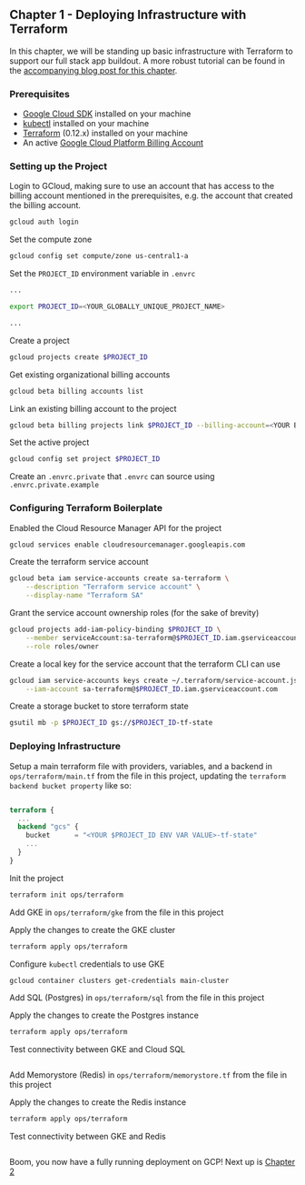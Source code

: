 ## Chapter 1 - Deploying Infrastructure with Terraform

In this chapter, we will be standing up basic infrastructure with Terraform to support our full stack app buildout.  A more robust tutorial can be found in the [accompanying blog post for this chapter]().


### Prerequisites
- [Google Cloud SDK](https://cloud.google.com/sdk) installed on your machine
- [kubectl](https://kubernetes.io/docs/tasks/tools/install-kubectl/) installed on your machine
- [Terraform](https://learn.hashicorp.com/terraform/getting-started/install.html) (0.12.x) installed on your machine
- An active [Google Cloud Platform Billing Account](https://cloud.google.com/billing/docs/how-to/manage-billing-account)

### Setting up the Project

Login to GCloud, making sure to use an account that has access to the billing account mentioned in the prerequisites, e.g. the account that created the billing account.
```bash
gcloud auth login
```

Set the compute zone
```bash
gcloud config set compute/zone us-central1-a
```

Set the `PROJECT_ID` environment variable in `.envrc`
```bash
...

export PROJECT_ID=<YOUR_GLOBALLY_UNIQUE_PROJECT_NAME>

...
```

Create a project
```bash
gcloud projects create $PROJECT_ID
```

Get existing organizational billing accounts
```bash
gcloud beta billing accounts list
```

Link an existing billing account to the project
```bash
gcloud beta billing projects link $PROJECT_ID --billing-account=<YOUR BILLING ACCOUNT ID>
```

Set the active project
```bash
gcloud config set project $PROJECT_ID
```

Create an `.envrc.private` that `.envrc` can source using `.envrc.private.example`

### Configuring Terraform Boilerplate

Enabled the Cloud Resource Manager API for the project
```bash
gcloud services enable cloudresourcemanager.googleapis.com 
```

Create the terraform service account
```bash
gcloud beta iam service-accounts create sa-terraform \
    --description "Terraform service account" \
    --display-name "Terraform SA"
```

Grant the service account ownership roles (for the sake of brevity)
```bash
gcloud projects add-iam-policy-binding $PROJECT_ID \
    --member serviceAccount:sa-terraform@$PROJECT_ID.iam.gserviceaccount.com \
    --role roles/owner
```

Create a local key for the service account that the terraform CLI can use
```bash
gcloud iam service-accounts keys create ~/.terraform/service-account.json \
    --iam-account sa-terraform@$PROJECT_ID.iam.gserviceaccount.com
```

Create a storage bucket to store terraform state
```bash
gsutil mb -p $PROJECT_ID gs://$PROJECT_ID-tf-state
```

### Deploying Infrastructure

Setup a main terraform file with providers, variables, and a backend in `ops/terraform/main.tf` from the file in this project, updating the `terraform backend bucket property` like so: 
```tf

terraform {
  ...
  backend "gcs" {
    bucket      = "<YOUR $PROJECT_ID ENV VAR VALUE>-tf-state"
    ...
  }
}

```

Init the project
```bash
terraform init ops/terraform
```

Add GKE in `ops/terraform/gke` from the file in this project

Apply the changes to create the GKE cluster
```bash
terraform apply ops/terraform
```

Configure `kubectl` credentials to use GKE
```bash
gcloud container clusters get-credentials main-cluster
```

Add SQL (Postgres) in `ops/terraform/sql` from the file in this project

Apply the changes to create the Postgres instance
```bash
terraform apply ops/terraform
```

Test connectivity between GKE and Cloud SQL
```bash

```

Add Memorystore (Redis) in `ops/terraform/memorystore.tf` from the file in this project

Apply the changes to create the Redis instance
```bash
terraform apply ops/terraform
```


Test connectivity between GKE and Redis
```bash

```


Boom, you now have a fully running deployment on GCP!  Next up is [Chapter 2](./2.md)